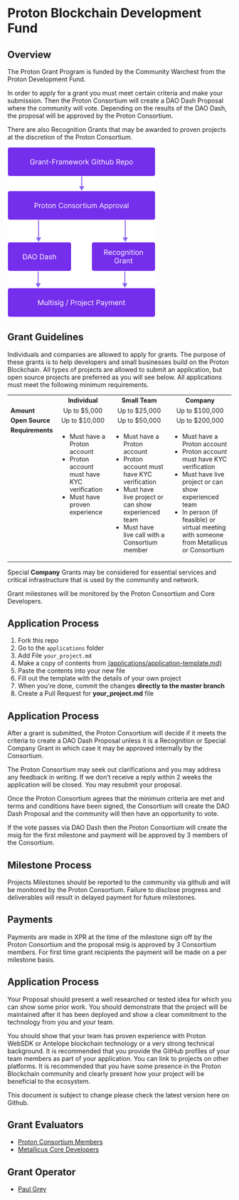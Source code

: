 # Proton Blockchain Development Fund
## Overview

The Proton Grant Program is funded by the Community Warchest from the Proton Development Fund.

In order to apply for a grant you must meet certain criteria and make your submission. Then the Proton Consortium will create a DAO Dash Proposal where the community will vote. Depending on the results of the DAO Dash, the proposal will be approved by the Proton Consortium.

There are also Recognition Grants that may be awarded to proven projects at the discretion of the Proton Consortium.

<img src="img/grant-flow.png" />

## Grant Guidelines

Individuals and companies are allowed to apply for grants. The purpose of these grants is to help developers and small businesses build on the Proton Blockchain. All types of projects are allowed to submit an application, but open source projects are preferred as you will see below. All applications must meet the following minimum requirements.

<table width="100%">
  <tr><th>&nbsp;</th><th>Individual</th><th>Small Team</th><th>Company</th></tr>
  <tr><td><b>Amount</b></td><td align="center">Up to $5,000</td><td align="center">Up to $25,000</td><td align="center">Up to $100,000</td></tr>
  <tr><td><b>Open Source</b></td><td align="center">Up to $10,000</td><td align="center">Up to $50,000</td><td align="center">Up to $200,000</td></tr>
  <tr>
    <td valign="top"><b>Requirements</b></td>
    <td valign="top"><ul><li>Must have a Proton account</li><li>Proton account must have KYC verification</li><li>Must have proven experience</li></ul></td>
    <td valign="top"><ul><li>Must have a Proton account</li><li>Proton account must have KYC verification</li><li>Must have live project or can show experienced team</li><li>Must have live call with a Consortium member
</li></ul></td>
    <td valign="top"><ul><li>Must have a Proton account</li><li>Proton account must have KYC verification</li><li>Must have live project or can show experienced team</li><li>In person (if feasible) or virtual meeting with someone from Metallicus or Consortium</li></ul></td>
  </tr>
</table>

Special **Company** Grants may be considered for essential services and critical infrastructure that is used by the community and network.

Grant milestones will be monitored by the Proton Consortium and Core Developers.

## Application Process

1. Fork this repo 
2. Go to the `applications` folder
3. Add File `your_project.md` 
4. Make a copy of contents from [(applications/application-template.md)](applications/application-template.md) 
5. Paste the contents into your new file
6. Fill out the template with the details of your own project 
7. When you're done, commit the changes **directly to the master branch**
8. Create a Pull Request for **your_project.md** file

## Application Process

After a grant is submitted, the Proton Consortium will decide if it meets the criteria to create a DAO Dash Proposal unless it is a Recognition or Special Company Grant in which case it may be approved internally by the Consortium. 

The Proton Consortium may seek out clarifications and you may address any feedback in writing. If we don’t receive a reply within 2 weeks the application will be closed. You may resubmit your proposal.

Once the Proton Consortium agrees that the minimum criteria are met and terms and conditions have been signed, the Consortium will create the DAO Dash Proposal and the community will then have an opportunity to vote. 

If the vote passes via DAO Dash then the Proton Consortium will create the msig for the first milestone and payment will be approved by 3 members of the Consortium.

## Milestone Process

Projects Milestones should be reported to the community via github and will be monitored by the Proton Consortium. Failure to disclose progress and deliverables will result in delayed payment for future milestones.

## Payments

Payments are made in XPR at the time of the milestone sign off by the Proton Consortium and the proposal msig is approved by 3 Consortium members. For first time grant recipients the payment will be made on a per milestone basis.

## Application Process

Your Proposal should present a well researched or tested idea for which you can show some prior work. You should demonstrate that the project will be maintained after it has been deployed and show a clear commitment to the technology from you and your team. 

You should show that your team has proven experience with Proton WebSDK or Antelope blockchain technology or a very strong technical background. It is recommended that you provide the GitHub profiles of your team members as part of your application. You can link to projects on other platforms. It is recommended that you have some presence in the Proton Blockchain community and clearly present how your project will be beneficial to the ecosystem.

This document is subject to change please check the latest version here on Github.

## Grant Evaluators

- [Proton Consortium Members](https://www.proton.org/about)
- [Metallicus Core Developers](https://github.com/metallicusdev)

## Grant Operator

- [Paul Grey](https://github.com/paulgnz)

